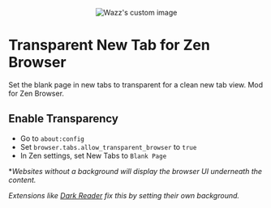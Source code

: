 <p align="center">
  <img src="https://github.com/user-attachments/assets/1c956166-576b-4a21-83fe-dede2653bd4f" alt="Wazz's custom image"/>
</p>


# Transparent New Tab for Zen Browser
Set the blank page in new tabs to transparent for a clean new tab view. Mod for Zen Browser.


## Enable Transparency
- Go to ```about:config```
- Set ```browser.tabs.allow_transparent_browser``` to ```true```
- In Zen settings, set New Tabs to ```Blank Page```


**Websites without a background will display the browser UI underneath the content.*

*Extensions like [Dark Reader](https://github.com/darkreader/darkreader) fix this by setting their own background.*
